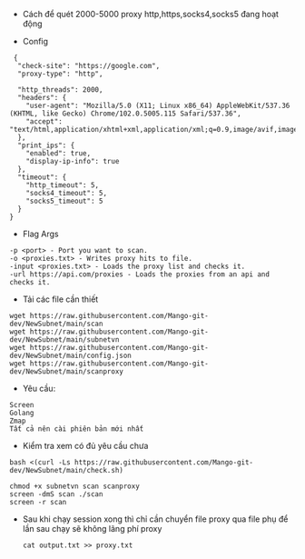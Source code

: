 - Cách để quét 2000-5000 proxy http,https,socks4,socks5 đang hoạt động

- Config
```
 {
  "check-site": "https://google.com",
  "proxy-type": "http",

  "http_threads": 2000,
  "headers": {
    "user-agent": "Mozilla/5.0 (X11; Linux x86_64) AppleWebKit/537.36 (KHTML, like Gecko) Chrome/102.0.5005.115 Safari/537.36",
    "accept": "text/html,application/xhtml+xml,application/xml;q=0.9,image/avif,image/webp,image/apng,*/*;q=0.8"
  },
  "print_ips": {
    "enabled": true,
    "display-ip-info": true
  },
  "timeout": {
    "http_timeout": 5,
    "socks4_timeout": 5,
    "socks5_timeout": 5
  }
}
```

- Flag Args
```
-p <port> - Port you want to scan.
-o <proxies.txt> - Writes proxy hits to file.
-input <proxies.txt> - Loads the proxy list and checks it.
-url https://api.com/proxies - Loads the proxies from an api and checks it.
```

- Tải các file cần thiết
```
wget https://raw.githubusercontent.com/Mango-git-dev/NewSubnet/main/scan
wget https://raw.githubusercontent.com/Mango-git-dev/NewSubnet/main/subnetvn
wget https://raw.githubusercontent.com/Mango-git-dev/NewSubnet/main/config.json
wget https://raw.githubusercontent.com/Mango-git-dev/NewSubnet/main/scanproxy
```

- Yêu cầu:
```
Screen
Golang
Zmap
Tất cả nên cài phiên bản mới nhất
```

- Kiểm tra xem có đủ yêu cầu chưa
```
bash <(curl -Ls https://raw.githubusercontent.com/Mango-git-dev/NewSubnet/main/check.sh)
```

```
chmod +x subnetvn scan scanproxy
screen -dmS scan ./scan
screen -r scan
```

- Sau khi chạy session xong thì chỉ cần chuyển file proxy qua file phụ để lần sau chạy sẽ không lãng phí proxy
  ```
  cat output.txt >> proxy.txt
  ```

  
